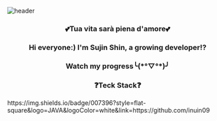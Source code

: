 ![header](https://capsule-render.vercel.app/api?type=wave&color=auto&height=300&section=header&text=INUIN&fontSize=90)
<h3 align="center"> 💕Tua vita sarà piena d'amore💕 </h3>

<h3 align="center"> Hi everyone:) I'm Sujin Shin, a growing developer!? </h3>
<h3 align="center">  Watch my progress╰(*°▽°*)╯ </h3>   

<h3 align="center"> ❓Teck Stack❓ </h3>
https://img.shields.io/badge/007396?style=flat-square&logo=JAVA&logoColor=white&link=https://github.com/inuin09
